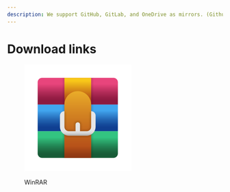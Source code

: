 ```yaml
---
description: We support GitHub, GitLab, and OneDrive as mirrors. (Github Gitlab OneDrive)
---
```


# Download links

<figure><img src="../.gitbook/assets/icons8-winrar-500.png" alt="" width="250"><figcaption><p>WinRAR</p></figcaption></figure>

